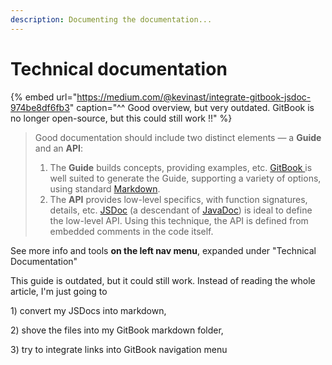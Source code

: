 ```yaml
---
description: Documenting the documentation...
---
```


# Technical documentation

{% embed url="https://medium.com/@kevinast/integrate-gitbook-jsdoc-974be8df6fb3" caption="^^ Good overview, but very outdated. GitBook is no longer open-source, but this could still work !!" %}

> Good documentation should include two distinct elements — a **Guide** and an **API**:
>
> 1. The **Guide** builds concepts, providing examples, etc. [GitBook ](https://github.com/GitbookIO/gitbook)is well suited to generate the Guide, supporting a variety of options, using standard [Markdown](https://en.wikipedia.org/wiki/Markdown).
> 2. The **API** provides low-level specifics, with function signatures, details, etc. [JSDoc](http://usejsdoc.org/) \(a descendant of [JavaDoc](https://en.wikipedia.org/wiki/Javadoc)\) is ideal to define the low-level API. Using this technique, the API is defined from embedded comments in the code itself.

See more info and tools **on the left nav menu**, expanded under "Technical Documentation"

This guide is outdated, but it could still work. Instead of reading the whole article, I'm just going to 

1\) convert my JSDocs into markdown, 

2\) shove the files into my GitBook markdown folder,

3\) try to integrate links into GitBook navigation menu

